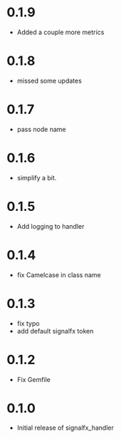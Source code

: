 # 0.1.9
  * Added a couple more metrics
# 0.1.8
  * missed some updates
# 0.1.7
  * pass node name
# 0.1.6
  * simplify a bit.
# 0.1.5
  * Add logging to handler
# 0.1.4
  * fix Camelcase in class name
# 0.1.3
  * fix typo
  * add default signalfx token
# 0.1.2
  * Fix Gemfile
# 0.1.0
  * Initial release of signalfx_handler
